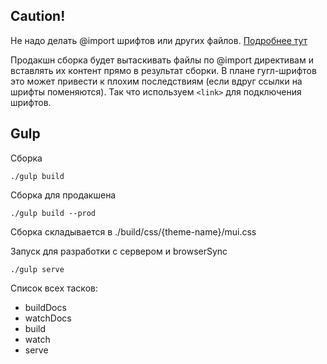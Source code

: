 ## Caution!

Не надо делать @import шрифтов или других файлов.
[Подробнее тут](http://www.stevesouders.com/blog/2009/04/09/dont-use-import/)

Продакшн сборка будет вытаскивать файлы по @import директивам и вставлять их контент прямо в результат сборки. В плане гугл-шрифтов это может привести к плохим последствиям (если вдруг ссылки на шрифты поменяются). 
Так что используем `<link>` для подключения шрифтов.

## Gulp

Сборка

    ./gulp build
    
Сборка для продакшена

    ./gulp build --prod
    
Сборка складывается в ./build/css/{theme-name}/mui.css
    
Запуск для разработки с сервером и browserSync

    ./gulp serve
    
Список всех тасков:

* buildDocs
* watchDocs
* build
* watch
* serve